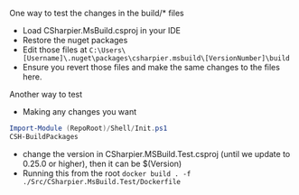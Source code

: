 One way to test the changes in the build/* files
- Load CSharpier.MsBuild.csproj in your IDE
- Restore the nuget packages
- Edit those files at `C:\Users\[Username]\.nuget\packages\csharpier.msbuild\[VersionNumber]\build`
- Ensure you revert those files and make the same changes to the files here.

Another way to test

- Making any changes you want
```powershell
Import-Module (RepoRoot)/Shell/Init.ps1
CSH-BuildPackages
```
- change the version in CSharpier.MSBuild.Test.csproj (until we update to 0.25.0 or higher), then it can be $(Version)
- Running this from the root `docker build . -f ./Src/CSharpier.MsBuild.Test/Dockerfile`


